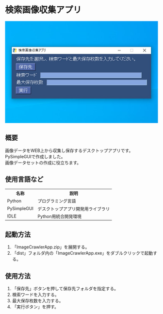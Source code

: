 <h1>検索画像収集アプリ</h1>
<img src="https://raw.githubusercontent.com/oiudon/image-crawler-app/main/ImageCrawlerApp.jpg">
<h2>概要</h2>
<p>画像データをWEB上から収集し保存するデスクトップアプリです。PySimpleGUIで作成しました。<br>画像データセットの作成に役立ちます。</p>
<h2>使用言語など</h2>
<table>
  <tr>
    <th>名称</th>
    <th>説明</th>
  </tr>
  <tr>
    <td>Python</td>
    <td>プログラミング言語</td>
  </tr>
  <tr>
    <td>PySimpleGUI</td>
    <td>デスクトップアプリ開発用ライブラリ</td>
  </tr>
  <tr>
    <td>IDLE</td>
    <td>Python用統合開発環境</td>
  </tr>
</table>
<h2>起動方法</h2>
<ol>
  <li>「ImageCrawlerApp.zip」を展開する。</li>
  <li>「dist」フォルダ内の「ImageCrawlerApp.exe」をダブルクリックで起動する。</li>
</ol>
<h2>使用方法</h2>
<ol>
  <li>「保存先」ボタンを押して保存先フォルダを指定する。</ii>
  <li>検索ワードを入力する。</li>
  <li>最大保存枚数を入力する。</li>
  <li>「実行ボタン」を押す。</li>
</ol>
